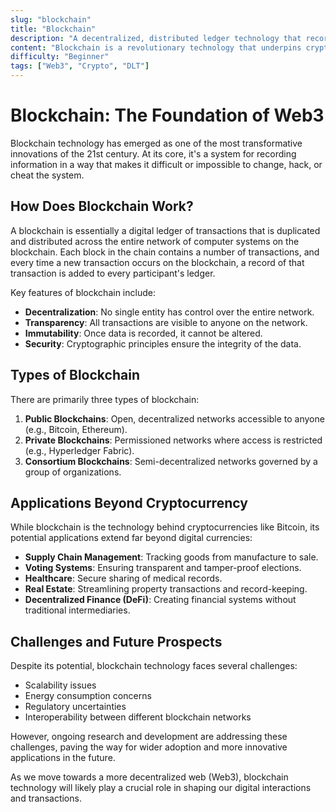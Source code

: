 ```yaml
---
slug: "blockchain"
title: "Blockchain"
description: "A decentralized, distributed ledger technology that records transactions across multiple computers."
content: "Blockchain is a revolutionary technology that underpins cryptocurrencies and many Web3 applications. It's a decentralized, distributed ledger that records transactions across a network of computers."
difficulty: "Beginner"
tags: ["Web3", "Crypto", "DLT"]
---
```


# Blockchain: The Foundation of Web3

Blockchain technology has emerged as one of the most transformative innovations of the 21st century. At its core, it's a system for recording information in a way that makes it difficult or impossible to change, hack, or cheat the system.

## How Does Blockchain Work?

A blockchain is essentially a digital ledger of transactions that is duplicated and distributed across the entire network of computer systems on the blockchain. Each block in the chain contains a number of transactions, and every time a new transaction occurs on the blockchain, a record of that transaction is added to every participant's ledger.

Key features of blockchain include:

- **Decentralization**: No single entity has control over the entire network.
- **Transparency**: All transactions are visible to anyone on the network.
- **Immutability**: Once data is recorded, it cannot be altered.
- **Security**: Cryptographic principles ensure the integrity of the data.

## Types of Blockchain

There are primarily three types of blockchain:

1. **Public Blockchains**: Open, decentralized networks accessible to anyone (e.g., Bitcoin, Ethereum).
2. **Private Blockchains**: Permissioned networks where access is restricted (e.g., Hyperledger Fabric).
3. **Consortium Blockchains**: Semi-decentralized networks governed by a group of organizations.

## Applications Beyond Cryptocurrency

While blockchain is the technology behind cryptocurrencies like Bitcoin, its potential applications extend far beyond digital currencies:

- **Supply Chain Management**: Tracking goods from manufacture to sale.
- **Voting Systems**: Ensuring transparent and tamper-proof elections.
- **Healthcare**: Secure sharing of medical records.
- **Real Estate**: Streamlining property transactions and record-keeping.
- **Decentralized Finance (DeFi)**: Creating financial systems without traditional intermediaries.

## Challenges and Future Prospects

Despite its potential, blockchain technology faces several challenges:

- Scalability issues
- Energy consumption concerns
- Regulatory uncertainties
- Interoperability between different blockchain networks

However, ongoing research and development are addressing these challenges, paving the way for wider adoption and more innovative applications in the future.

As we move towards a more decentralized web (Web3), blockchain technology will likely play a crucial role in shaping our digital interactions and transactions.
